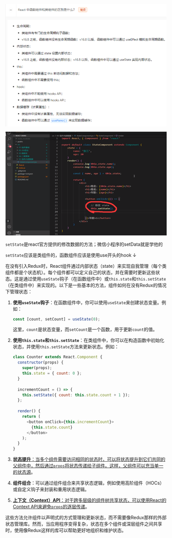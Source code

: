 ![image-20240605011738611](./React的修改方法.assets/202406050117.png)

![image-20240529174310892](./React的修改方法.assets/202405291743.png)

`setState`是react官方提供的修改数据的方法；微信小程序的setData就是学他的 

`setState`应该是类组件的，函数组件应该是使用use开头的hook ↓



在没有引入Redux时，React组件通过内部状态（state）来实现自我管理（每个类组件都是个状态机）。每个组件都可以定义自己的状态，并在需要时更新这些状态。这是通过使用`useState`钩子（在函数组件中）或`this.state`和`this.setState`（在类组件中）来实现的。以下是一些基本的方法，组件如何在没有Redux的情况下管理状态：

1. **使用`useState`钩子**：在函数组件中，你可以使用`useState`来创建状态变量。例如：

   ```javascript
   const [count, setCount] = useState(0);
   ```

   这里，`count`是状态变量，而`setCount`是一个函数，用于更新`count`的值。

2. **使用`this.state`和`this.setState`**：在类组件中，你可以在构造函数中初始化状态，并使用`this.setState`方法来更新状态。例如：

   ```javascript
   class Counter extends React.Component {
     constructor(props) {
       super(props);
       this.state = { count: 0 };
     }
   
     incrementCount = () => {
       this.setState({ count: this.state.count + 1 });
     };
   
     render() {
       return (
         <button onClick={this.incrementCount}>
           {this.state.count}
         </button>
       );
     }
   }
   ```

3. [**状态提升**：当多个组件需要访问相同的状态时，可以将状态提升到它们共同的父组件中，然后通过`props`将状态传递给子组件。这样，父组件可以充当单一的状态源](https://zh-hans.react.dev/learn/managing-state)。

4. **组件组合**：可以通过组件组合来共享状态逻辑，例如使用高阶组件（HOCs）或自定义钩子来封装和重用状态逻辑。

5. [**上下文（Context）API**：对于跨多层级的组件树共享状态，可以使用React的Context API来避免`props`的逐层传递](https://zh-hans.react.dev/learn/sharing-state-between-components)。

这些方法允许组件以声明式的方式管理和更新状态，而不需要像Redux那样的外部状态管理库。然而，当应用程序变得复杂，状态在多个组件或深层组件之间共享时，使用像Redux这样的库可以帮助更好地组织和维护状态。

​              